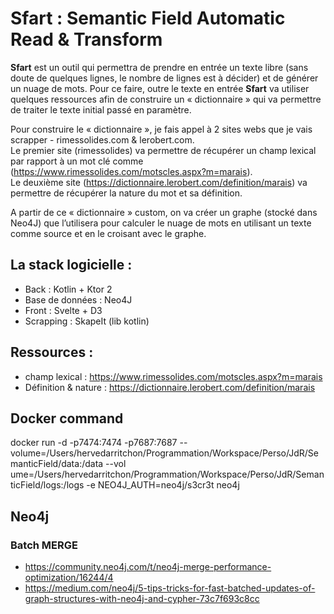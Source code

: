 # Sfart : Semantic Field Automatic Read & Transform

**Sfart** est un outil qui permettra de prendre en entrée un texte libre (sans doute de quelques lignes, le nombre de lignes est à décider) et de générer un nuage de mots.
Pour ce faire, outre le texte en entrée **Sfart** va utiliser quelques ressources afin de construire un « dictionnaire » qui va permettre de traiter le texte initial passé en paramètre.  

Pour construire le « dictionnaire », je fais appel à 2 sites webs que je vais scrapper - rimessolides.com & lerobert.com.  
Le premier site (rimessolides) va permettre de récupérer un champ lexical par rapport à un mot clé comme (https://www.rimessolides.com/motscles.aspx?m=marais).  
Le deuxième site (https://dictionnaire.lerobert.com/definition/marais) va permettre de récupérer la nature du mot et sa définition.

A partir de ce « dictionnaire » custom, on va créer un graphe (stocké dans Neo4J) que l’utilisera pour calculer le nuage de mots en utilisant un texte comme source et en le croisant avec le graphe.

## La stack logicielle :
- Back : Kotlin + Ktor 2
- Base de données : Neo4J
- Front : Svelte + D3
- Scrapping : SkapeIt (lib kotlin)

## Ressources :

- champ lexical : https://www.rimessolides.com/motscles.aspx?m=marais
- Définition & nature : https://dictionnaire.lerobert.com/definition/marais

## Docker command

docker run -d -p7474:7474 -p7687:7687 --volume=/Users/hervedarritchon/Programmation/Workspace/Perso/JdR/SemanticField/data:/data --vol
ume=/Users/hervedarritchon/Programmation/Workspace/Perso/JdR/SemanticField/logs:/logs -e NEO4J_AUTH=neo4j/s3cr3t neo4j

## Neo4j

### Batch MERGE

- https://community.neo4j.com/t/neo4j-merge-performance-optimization/16244/4
- https://medium.com/neo4j/5-tips-tricks-for-fast-batched-updates-of-graph-structures-with-neo4j-and-cypher-73c7f693c8cc